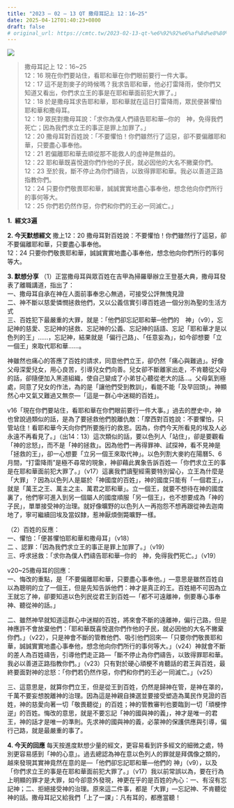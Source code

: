 ```yaml
---
title: "2023 – 02 – 13 QT 撒母耳記上 12：16~25"
date: 2025-04-12T01:40:23+0800
draft: false
# original_url: https://cmtc.tw/2023-02-13-qt-%e6%92%92%e6%af%8d%e8%80%b3%e8%a8%98%e4%b8%8a-12%ef%bc%9a1625
---
```


![](/images/qt.jpg)
> 撒母耳記上 12：16\~25  
> 12：16 現在你們要站住，看耶和華在你們眼前要行一件大事。  
> 12：17 這不是割麥子的時候嗎？我求告耶和華，他必打雷降雨，使你們又知道又看出，你們求立王的事是在耶和華面前犯大罪了。」  
> 12：18 於是撒母耳求告耶和華，耶和華就在這日打雷降雨，眾民便甚懼怕耶和華和撒母耳。  
> 12：19 眾民對撒母耳說：「求你為僕人們禱告耶和華─你的　神，免得我們死亡；因為我們求立王的事正是罪上加罪了。」  
> 12：20 撒母耳對百姓說：「不要懼怕！你們雖然行了這惡，卻不要偏離耶和華，只要盡心事奉他。  
> 12：21 若偏離耶和華去順從那不能救人的虛神是無益的。  
> 12：22 耶和華既喜悅選你們作他的子民，就必因他的大名不撇棄你們。  
> 12：23 至於我，斷不停止為你們禱告，以致得罪耶和華。我必以善道正路指教你們。  
> 12：24 只要你們敬畏耶和華，誠誠實實地盡心事奉他，想念他向你們所行的事何等大。  
> 12：25 你們若仍然作惡，你們和你們的王必一同滅亡。」

**1.  經文3遍**

**2. 今天默想經文**
撒上12：20 撒母耳對百姓說：不要懼怕！你們雖然行了這惡，卻不要偏離耶和華，只要盡心事奉他。  
12：24 只要你們敬畏耶和華，誠誠實實地盡心事奉他，想念他向你們所行的事何等大。

**3. 默想分享**
（1）正當撒母耳與眾百姓在吉甲為掃羅舉辦立王登基大典，撒母耳發表了離職講道，指出了：  
一、撒母耳自承在神在人面前事奉忠心無過，可接受公評無愧見證  
二、神不斷以慈愛憐憫拯救他們，又以公義信實引導百姓過一個分別為聖的生活方式  
三、百姓犯下最嚴重的大罪，就是：「他們卻忘記耶和華─他們的　神」（v9），忘記神的慈愛、忘記神的拯救、忘記神的公義、忘記神的話語、忘記「耶和華才是以色列的王」……，忘記神，結果就是「偏行己路」、「任意妄為」，如今卻想要「立一個王」來取代耶和華……。

神雖然也痛心的答應了百姓的請求，同意他們立王，卻仍然「痛心與難過」。好像父母深愛兒女，用心良苦，引導兒女們向善。兒女卻不斷離家出走，不肯聽從父母的話，卻隨便加入黑道組織，使自己變成了小弟甘心聽從老大的話…。父母氣到極處，同意了兒女的作法，為的是「讓他們受到教訓」，看能不能「及早回頭」。神顯然心中又氣又難過又無奈—「這是一群心中迷糊的百姓」。

v16「現在你們要站住，看耶和華在你們眼前要行一件大事。」過去的歷史中，神也曾說過類似的話，是為了要拯救他們脫離仇敵：「摩西對百姓說：不要懼怕，只管站住！看耶和華今天向你們所要施行的救恩。因為，你們今天所看見的埃及人必永遠不再看見了。」（出14：13）這次類似的話，要以色列人「站住」，卻是要觀看「神的忿怒」，而不是「神的拯救」。因為他們一再得罪神、試探神，看不見神是「拯救的王」，卻一心想要「立另一個王來取代神」。以色列割大麥約在陽曆5、6月間，“打雷降雨”是極不尋常的現象，神卻藉此異象告訴百姓—「你們求立王的事是在耶和華面前犯大罪了。」（v17）這裏我們讀聖經需要特別留心，立王為什麼是「大罪」？因為以色列人是屬於「神國度的百姓」，神的國度只能有「一個君王」，就是「萬王之王、萬主之主、萬君之耶和華」。立一個王，就要不想待在神的國度裏了，他們寧可進入到另一個屬人的國度順服「另一個王」，也不想要成為「神的子民」，單單接受神的治理。就好像曠野的以色列人一再抱怨不想再跟從神去迦南地了，寧可繼續回埃及當奴隸，惹神厭煩倒斃曠野一樣。

（2）百姓的反應：  
一、懼怕：「便甚懼怕耶和華和撒母耳」（v18）  
二 、認罪：「因為我們求立王的事正是罪上加罪了。」（v19）  
三、呼求拯救：「求你為僕人們禱告耶和華─你的　神，免得我們死亡。」（v19）

v20\~25撒母耳的回應：  
一、悔改的重點，是「不要偏離耶和華，只要盡心事奉他。」—意思是雖然百姓自以為聰明的立了一個王，但是先知告訴他們：神才是真正的王。百姓絕不可因為立王就忘了神，卻要知道以色列民從君王到百姓—「都不可遠離神，倒要專心事奉神、聽從神的話。」

二、雖然神早就知道這群心中迷糊的百姓，將來會不斷的遠離神，偏行己路，但是神應許不會放棄他們：「耶和華既喜悅選你們作他的子民，就必因他的大名不撇棄你們。」（v22），只是神會不斷的管教他們、吸引他們回來—「只要你們敬畏耶和華，誠誠實實地盡心事奉他，想念他向你們所行的事何等大。」（v24）神就會不斷的差人為百姓禱告，引導他們走正路—「斷不停止為你們禱告，以致得罪耶和華。我必以善道正路指教你們。」（v23）只有對於硬心頑梗不肯聽話的君王與百姓，最終要面對神的忿怒：「你們若仍然作惡，你們和你們的王必一同滅亡。」（v25）

三、這意思是，就算你們立王，但是從王到百姓，仍然是歸神在管，是神在罩的，千萬不要妄想脫離神的治理。因為這是神親自揀選並要接受塑造為萬民作見證的百姓，神的慈愛向著一切「敬畏聽從」的百姓；神的管教審判也要臨到一切「頑梗悖逆」的百姓。悔改的意思，就是不要忘記「神的國與神的義」，神才是唯一的君王，神的話才是唯一的準則。先求神的國與神的義，必蒙神的保護供應與引導，偏行己路，就是最嚴重的事了。

**4. 今天的回應**
每天按進度默想少量的經文，更容易看到許多經文的細微之處，特別更容易感到「神的心意」。過去總認為神在意以色列人的罪就是拜偶像之類的，越來發現其實神竟然在意的是—「他們卻忘記耶和華—他們的 神」（v9），以及「你們求立王的事是在耶和華面前犯大罪了。」（v17）我以前常誤以為，要在行為上明顯的罪才是大罪，如今卻意外發現，神更在乎的是百姓的內心：一、有沒有忘記神；二、拒絕接受神的治理。原來這二件事，都是「大罪」—忘記神、不肯聽從神的話。撒母耳記又給我們「上了一課」：凡有耳的，都應當聽！
